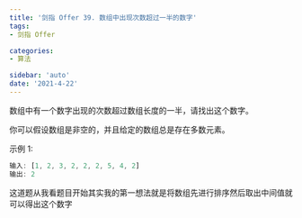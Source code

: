 ```yaml
---
title: '剑指 Offer 39. 数组中出现次数超过一半的数字'
tags:
- 剑指 Offer

categories:
- 算法

sidebar: 'auto'
date: '2021-4-22'
---
```


数组中有一个数字出现的次数超过数组长度的一半，请找出这个数字。

你可以假设数组是非空的，并且给定的数组总是存在多数元素。

示例 1:

```javascript
输入: [1, 2, 3, 2, 2, 2, 5, 4, 2]
输出: 2
```

这道题从我看题目开始其实我的第一想法就是将数组先进行排序然后取出中间值就可以得出这个数字

```javascript

```
